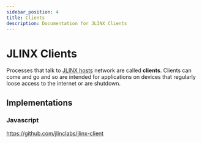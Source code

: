 ```yaml
---
sidebar_position: 4
title: Clients
description: Documentation for JLINX Clients
---
```


# JLINX Clients

Processes that talk to [JLINX hosts](/docs/hosts) network are called **clients**. Clients can come and go and so are intended for applications on devices that regularly loose access to the internet or are shutdown.


## Implementations

### Javascript

https://github.com/jlinclabs/jlinx-client
